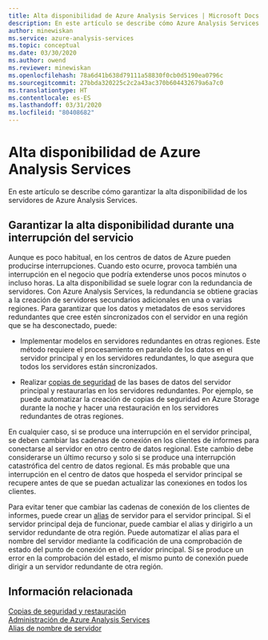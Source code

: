 ```yaml
---
title: Alta disponibilidad de Azure Analysis Services | Microsoft Docs
description: En este artículo se describe cómo Azure Analysis Services proporciona alta disponibilidad durante una interrupción del servicio.
author: minewiskan
ms.service: azure-analysis-services
ms.topic: conceptual
ms.date: 03/30/2020
ms.author: owend
ms.reviewer: minewiskan
ms.openlocfilehash: 78a6d41b638d79111a58830f0cb0d5190ea0796c
ms.sourcegitcommit: 27bbda320225c2c2a43ac370b604432679a6a7c0
ms.translationtype: HT
ms.contentlocale: es-ES
ms.lasthandoff: 03/31/2020
ms.locfileid: "80408682"
---
```

# <a name="analysis-services-high-availability"></a>Alta disponibilidad de Azure Analysis Services

En este artículo se describe cómo garantizar la alta disponibilidad de los servidores de Azure Analysis Services. 

## <a name="assuring-high-availability-during-a-service-disruption"></a>Garantizar la alta disponibilidad durante una interrupción del servicio

Aunque es poco habitual, en los centros de datos de Azure pueden producirse interrupciones. Cuando esto ocurre, provoca también una interrupción en el negocio que podría extenderse unos pocos minutos o incluso horas. La alta disponibilidad se suele lograr con la redundancia de servidores. Con Azure Analysis Services, la redundancia se obtiene gracias a la creación de servidores secundarios adicionales en una o varias regiones. Para garantizar que los datos y metadatos de esos servidores redundantes que cree estén sincronizados con el servidor en una región que se ha desconectado, puede:

* Implementar modelos en servidores redundantes en otras regiones. Este método requiere el procesamiento en paralelo de los datos en el servidor principal y en los servidores redundantes, lo que asegura que todos los servidores están sincronizados.

* Realizar [copias de seguridad](analysis-services-backup.md) de las bases de datos del servidor principal y restaurarlas en los servidores redundantes. Por ejemplo, se puede automatizar la creación de copias de seguridad en Azure Storage durante la noche y hacer una restauración en los servidores redundantes de otras regiones. 

En cualquier caso, si se produce una interrupción en el servidor principal, se deben cambiar las cadenas de conexión en los clientes de informes para conectarse al servidor en otro centro de datos regional. Este cambio debe considerarse un último recurso y solo si se produce una interrupción catastrófica del centro de datos regional. Es más probable que una interrupción en el centro de datos que hospeda el servidor principal se recupere antes de que se puedan actualizar las conexiones en todos los clientes. 

Para evitar tener que cambiar las cadenas de conexión de los clientes de informes, puede crear un [alias](analysis-services-server-alias.md) de servidor para el servidor principal. Si el servidor principal deja de funcionar, puede cambiar el alias y dirigirlo a un servidor redundante de otra región. Puede automatizar el alias para el nombre del servidor mediante la codificación de una comprobación de estado del punto de conexión en el servidor principal. Si se produce un error en la comprobación del estado, el mismo punto de conexión puede dirigir a un servidor redundante de otra región. 

## <a name="related-information"></a>Información relacionada

[Copias de seguridad y restauración](analysis-services-backup.md)   
[Administración de Azure Analysis Services](analysis-services-manage.md)   
[Alias de nombre de servidor](analysis-services-server-alias.md) 

